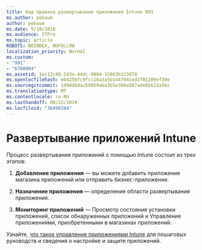 ```yaml
---
title: Код правила развертывания приложения Intune 991
ms.author: pebaum
author: pebaum
ms.date: 9/10/2018
ms.audience: ITPro
ms.topic: article
ROBOTS: NOINDEX, NOFOLLOW
localization_priority: Normal
ms.custom:
- "991"
- "6700004"
ms.assetid: 1ec12c49-243a-44dc-9084-15863b223078
ms.openlocfilehash: eb425bfc9fcc16a3a5b144794ced1f81209ef30e
ms.sourcegitcommit: 1d98db8acb9959aba3b5e308a567ade6b62da56c
ms.translationtype: MT
ms.contentlocale: ru-RU
ms.lasthandoff: 08/22/2019
ms.locfileid: "36498284"
---
```

# <a name="intune-app-deployment"></a>Развертывание приложений Intune

Процесс развертывания приложений с помощью Intune состоит из трех этапов:
  
1. **Добавление приложения** — вы можете добавить приложение магазина приложений или отправить бизнес-приложение.

2. **Назначение приложения** — определение области развертывания приложения.

3. **Мониторинг приложений** — Просмотр состояния установки приложений, список обнаруженных приложений и Управление приложениями, приобретенными в магазинах приложений.

Узнайте, [что такое управление приложениями Intune](https://docs.microsoft.com/intune/app-management) для пошаговых руководств и сведения о настройке и защите приложений.
  